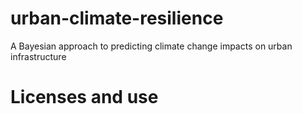 # urban-climate-resilience
A Bayesian approach to predicting climate change impacts on urban infrastructure
# Licenses and use
